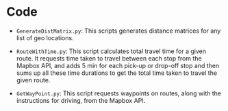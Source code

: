 # Code

* `GenerateDistMatrix.py`: This scripts generates distance matrices for any list of geo locations.

* `RouteWithTime.py`: This script calculates total travel time for a given route. It requests time taken to travel between each stop from the Mapbox API, and adds 5 min for each pick-up or drop-off stop and then sums up all these time durations to get the total time taken to travel the given route.
  
* `GetWayPoint.py`: This script requests waypoints on routes, along with the instructions for driving, from the Mapbox API.

